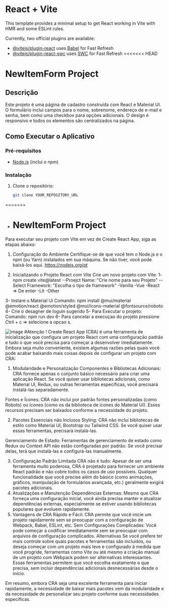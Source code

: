 # React + Vite

This template provides a minimal setup to get React working in Vite with HMR and some ESLint rules.

Currently, two official plugins are available:

- [@vitejs/plugin-react](https://github.com/vitejs/vite-plugin-react/blob/main/packages/plugin-react/README.md) uses [Babel](https://babeljs.io/) for Fast Refresh
- [@vitejs/plugin-react-swc](https://github.com/vitejs/vite-plugin-react-swc) uses [SWC](https://swc.rs/) for Fast Refresh
<<<<<<< HEAD
# NewItemForm Project

## Descrição

Este projeto é uma página de cadastro construída com React e Material UI. O formulário inclui campos para o nome, sobrenome, endereço de e-mail e senha, bem como uma checkbox para opções adicionais. O design é responsivo e todos os elementos são centralizados na página.

## Como Executar o Aplicativo

### Pré-requisitos

- [Node.js](https://nodejs.org/) (inclui o npm)

### Instalação

1. Clone o repositório:

   ```bash
   git clone YOUR_REPOSITORY_URL

=======
- # NewItemForm Project
Para executar seu projeto com Vite em vez de Create React App, siga as etapas abaixo:

1. Configuração do Ambiente
Certifique-se de que você tem o Node.js e o npm (ou Yarn) instalados em sua máquina. Se não tiver, você pode baixá-los aqui.
https://nodejs.org/pt

2. Inicializando o Projeto React com Vite
Crie um novo projeto com Vite:
1- npm create vite@latest
--Proejct Name: "Crie nome para seu Projeto"
--Select Framework: "Escolha o tipo de framework"
-Vanilla
-Vue
-React => De enter
-Lit
-Other

3- Instare o Material Ui
 Comando: npm install @mui/material @emotion/react @emotion/styled @mui/icons-material @fontsource/roboto
4- Crie o desagner de loguin sugerido
5- Para Executar o projeto:
Comando: npm run dev
6- Para cancelar  a execuçao do projeto  pressione  Ctril + c =>  selecione a opcao s.



![image](https://github.com/user-attachments/assets/08ab56c6-01b9-44eb-b4a2-443a48b7eb6f)
#Atenção !
Create React App (CRA) é uma ferramenta de inicialização que configura um projeto React com uma configuração padrão e tudo o que você precisa para começar a desenvolver imediatamente. Embora seja muito conveniente, existem algumas razões pelas quais você pode acabar baixando mais coisas depois de configurar um projeto com CRA:

1. Modularidade e Personalização
Componentes e Bibliotecas Adicionais: CRA fornece apenas o conjunto básico necessário para criar uma aplicação React. Se você quiser usar bibliotecas adicionais, como Material UI, Redux, ou outras ferramentas específicas, você precisará instalá-las separadamente.

Fontes e Ícones: CRA não inclui por padrão fontes personalizadas (como Roboto) ou ícones (como os da biblioteca de ícones do Material UI). Esses recursos precisam ser baixados conforme a necessidade do projeto.

2. Pacotes Essenciais não Inclusos
Styling: CRA não inclui bibliotecas de estilo como Material UI, Bootstrap ou Tailwind CSS. Se você quiser usar essas ferramentas, precisará instalá-las.

Gerenciamento de Estado: Ferramentas de gerenciamento de estado como Redux ou Context API não estão configuradas por padrão. Se você precisar delas, terá que instalá-las e configurá-las manualmente.

3. Configuração Padrão Limitada
CRA não é tudo: Apesar de ser uma ferramenta muito poderosa, CRA é projetado para fornecer um ambiente React padrão e não cobre todos os casos de uso possíveis. Qualquer funcionalidade que você precise além do básico (como animações, gráficos, manipulação de formulários avançada, etc.) geralmente exigirá pacotes adicionais.
4. Atualizações e Manutenção
Dependências Externas: Mesmo que CRA forneça uma configuração inicial, você ainda precisa manter e atualizar dependências externas, especialmente se estiver usando bibliotecas populares que evoluem rapidamente.
5. Vantagens de CRA
Rápido e Fácil: CRA permite que você inicie um projeto rapidamente sem se preocupar com a configuração de Webpack, Babel, ESLint, etc.
Sem Configurações Complicadas: Você pode começar a codificar imediatamente sem se preocupar com arquivos de configuração complicados.
Alternativas
Se você prefere ter mais controle sobre quais pacotes e ferramentas são incluídos, ou deseja começar com um projeto mais leve e configurado à medida que você progride, ferramentas como Vite ou até mesmo a criação manual de um projeto com Webpack podem ser alternativas interessantes. Essas ferramentas permitem que você escolha exatamente o que precisa, sem incluir dependências adicionais desnecessárias desde o início.

Em resumo, embora CRA seja uma excelente ferramenta para iniciar rapidamente, a necessidade de baixar mais pacotes vem da modularidade e da necessidade de personalizar seu projeto conforme suas necessidades específicas.

